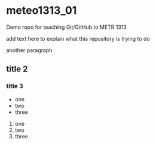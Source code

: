 # meteo1313_01
Demo repo for teaching Git/GitHub to METR 1313

add text here to explain what this repository is trying to do

another paragraph

## title 2

### title 3

* one
* two
* three

1. one
2. two
3. three
